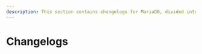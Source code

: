 ```yaml
---
description: This section contains changelogs for MariaDB, divided into the major MariaDB series. The current long-term stable series is MariaDB 11.8, and the current development release is MariaDB 12.0
---
```


# Changelogs

